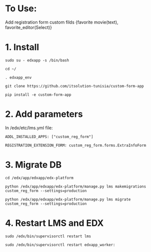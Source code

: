 # To Use:
Add registration form custom filds {favorite movie(text), favorite_editor(Select)} 
# 1. Install

`sudo su - edxapp -s /bin/bash`

`cd ~/`

`. edxapp_env`

`git clone https://github.com/itsolution-tunisia/custom-form-app`

`pip install -e custom-form-app`

# 2. Add parameters
In /edx/etc/lms.yml file:

`ADDL_INSTALLED_APPS: ["custom_reg_form"]`

`REGISTRATION_EXTENSION_FORM: custom_reg_form.forms.ExtraInfoForm`

# 3. Migrate DB

`cd /edx/app/edxapp/edx-platform`

`python /edx/app/edxapp/edx-platform/manage.py lms makemigrations custom_reg_form --settings=production`

`python /edx/app/edxapp/edx-platform/manage.py lms migrate custom_reg_form --settings=production`

# 4. Restart LMS and EDX

`sudo /edx/bin/supervisorctl restart lms`

`sudo /edx/bin/supervisorctl restart edxapp_worker:`
